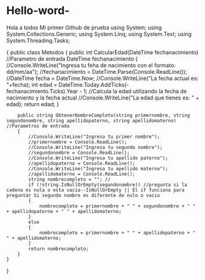 # Hello-word-
Hola a todos
Mi primer Github de prueba 
using System;
using System.Collections.Generic;
using System.Linq;
using System.Text;
using System.Threading.Tasks;


{
   public class Metodos
    {
        public int CalcularEdad(DateTime fechanacimiento) //Parametro de entrada DateTime fechanacimiento
        {
            //Console.WriteLine("Ingresa tu feha de nacimiento con el formato: dd/mm/aa");
            //fechanacimiento = DateTime.Parse(Console.ReadLine());
            //DateTime fecha = DateTime.Now;
            //Console.WriteLine("La fecha actual es: "+fecha);
            int edad = DateTime.Today.AddTicks(-fechanacimiento.Ticks).Year - 1; //Calcula la edad utilizando la fecha de nacimiento y la fecha actual
            //Console.WriteLine("La edad que tienes es: " + edad);
            return edad; 
        }

        public string ObtenerNombreCompleto(string primernombre, string segundonombre, string apellidopaterno, string apellidomaterno) //Parametros de entrada
        {
            //Console.WriteLine("Ingresa tu primer nombre");
            //primernombre = Console.ReadLine();
            //Console.WriteLine("Ingresa tu segundo nombre");
            //segundonombre = Console.ReadLine();
            //Console.WriteLine("Ingresa tu apellido paterno");
            //apellidopaterno = Console.ReadLine();
            //Console.WriteLine("Ingresa tu apellido materno");
            //apellidomaterno = Console.ReadLine();
            string nombrecompleto = ""; //
            if (!string.IsNullOrEmpty(segundonombre)) //pregunta si la cadena es nula o esta vacia--IsNullOrEmpty || El if funciona para preguntar Si segundo nombre es diferente de nulo o vacio
            {
                nombrecompleto = primernombre + " " + segundonombre + " " + apellidopaterno + " " + apellidomaterno;
            }
            else
            {
                nombrecompleto = primernombre + " " + apellidopaterno + " " + apellidomaterno;
            }
            return nombrecompleto;
        }
    }
}
